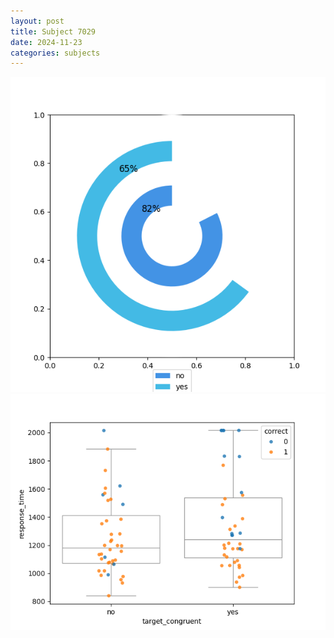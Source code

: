 ```yaml
---
layout: post
title: Subject 7029
date: 2024-11-23
categories: subjects
---
```


![](data/7029/run-8/7029_accuracy_target_congruence.png)
![](data/7029/run-8/7029_rt_congruence.png)
